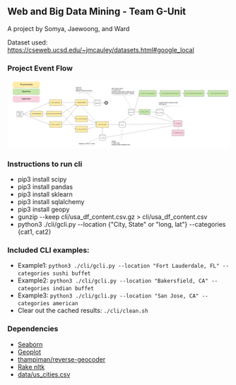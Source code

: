 ## Web and Big Data Mining - Team G-Unit

A project by Somya, Jaewoong, and Ward

Dataset used: https://cseweb.ucsd.edu/~jmcauley/datasets.html#google_local

### Project Event Flow

![event-flow](images/event-flow.png)

### Instructions to run cli
- pip3 install scipy
- pip3 install pandas
- pip3 install sklearn
- pip3 install sqlalchemy
- pip3 install geopy
- gunzip --keep cli/usa_df_content.csv.gz > cli/usa_df_content.csv
- python3 ./cli/gcli.py --location {"City, State" or "long, lat"} --categories {cat1, cat2}

### Included CLI examples:
- Example1: `python3 ./cli/gcli.py --location "Fort Lauderdale, FL" --categories sushi buffet`
- Example2: `python3 ./cli/gcli.py --location "Bakersfield, CA" --categories indian buffet`
- Example3: `python3 ./cli/gcli.py --location "San Jose, CA" --categories american`
- Clear out the cached results: `./cli/clean.sh`

### Dependencies
- [Seaborn](https://seaborn.pydata.org/tutorial.html)
- [Geoplot](https://residentmario.github.io/geoplot/quickstart/quickstart.html)
- [thampiman/reverse-geocoder](https://github.com/thampiman/reverse-geocoder)
- [Rake nltk](https://pypi.org/project/rake-nltk/)
- [data/us_cities.csv](https://github.com/kelvins/US-Cities-Database)

